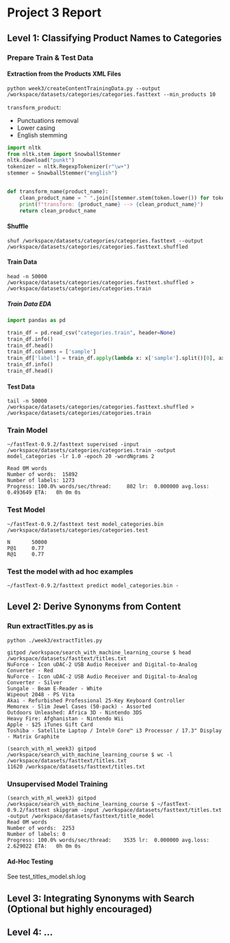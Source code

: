 # Project 3 Report

## Level 1: Classifying Product Names to Categories

### Prepare Train & Test Data

#### Extraction from the Products XML Files
```
python week3/createContentTrainingData.py --output /workspace/datasets/categories/categories.fasttext --min_products 10
```

```transform_product```:

- Punctuations removal
- Lower casing
- English stemming

```python
import nltk
from nltk.stem import SnowballStemmer
nltk.download("punkt")
tokenizer = nltk.RegexpTokenizer(r"\w+")
stemmer = SnowballStemmer("english")


def transform_name(product_name):
    clean_product_name = " ".join([stemmer.stem(token.lower()) for token in tokenizer.tokenize(product_name)])
    print(f"transform: {product_name} --> {clean_product_name}")
    return clean_product_name
```

#### Shuffle
```shell
shuf /workspace/datasets/categories/categories.fasttext --output /workspace/datasets/categories/categories.fasttext.shuffled
```

#### Train Data
```shell
head -n 50000 /workspace/datasets/categories/categories.fasttext.shuffled > /workspace/datasets/categories/categories.train
```

##### Train Data EDA

```python
import pandas as pd

train_df = pd.read_csv("categories.train", header=None)
train_df.info()
train_df.head()
train_df.columns = ['sample']
train_df['label'] = train_df.apply(lambda x: x['sample'].split()[0], axis = 1)
train_df.info()
train_df.head()
```

#### Test Data
```shell
tail -n 50000 /workspace/datasets/categories/categories.fasttext.shuffled > /workspace/datasets/categories/categories.train
```

### Train Model
```shell
~/fastText-0.9.2/fasttext supervised -input /workspace/datasets/categories/categories.train -output model_categories -lr 1.0 -epoch 20 -wordNgrams 2

Read 0M words
Number of words:  15892
Number of labels: 1273
Progress: 100.0% words/sec/thread:     802 lr:  0.000000 avg.loss:  0.493649 ETA:   0h 0m 0s
```

### Test Model
```
~/fastText-0.9.2/fasttext test model_categories.bin /workspace/datasets/categories/categories.test

N       50000
P@1     0.77
R@1     0.77
```

### Test the model with ad hoc examples

```
~/fastText-0.9.2/fasttext predict model_categories.bin -
```

## Level 2: Derive Synonyms from Content

### Run extractTitles.py as is

```shell
python ./week3/extractTitles.py

gitpod /workspace/search_with_machine_learning_course $ head /workspace/datasets/fasttext/titles.txt
NuForce - Icon uDAC-2 USB Audio Receiver and Digital-to-Analog Converter - Red
NuForce - Icon uDAC-2 USB Audio Receiver and Digital-to-Analog Converter - Silver
Sungale - Beam E-Reader - White
Wipeout 2048 - PS Vita
Akai - Refurbished Professional 25-Key Keyboard Controller
Memorex - Slim Jewel Cases (50-pack) - Assorted
Outdoors Unleashed: Africa 3D - Nintendo 3DS
Heavy Fire: Afghanistan - Nintendo Wii
Apple - $25 iTunes Gift Card
Toshiba - Satellite Laptop / Intel® Core™ i3 Processor / 17.3" Display - Matrix Graphite

(search_with_ml_week3) gitpod /workspace/search_with_machine_learning_course $ wc -l /workspace/datasets/fasttext/titles.txt
11620 /workspace/datasets/fasttext/titles.txt
```

### Unsupervised Model Training

```shell
(search_with_ml_week3) gitpod /workspace/search_with_machine_learning_course $ ~/fastText-0.9.2/fasttext skipgram -input /workspace/datasets/fasttext/titles.txt -output /workspace/datasets/fasttext/title_model
Read 0M words
Number of words:  2253
Number of labels: 0
Progress: 100.0% words/sec/thread:    3535 lr:  0.000000 avg.loss:  2.629022 ETA:   0h 0m 0s
```

#### Ad-Hoc Testing

See test_titles_model.sh.log

## Level 3: Integrating Synonyms with Search (Optional but highly encouraged)

## Level 4: ...